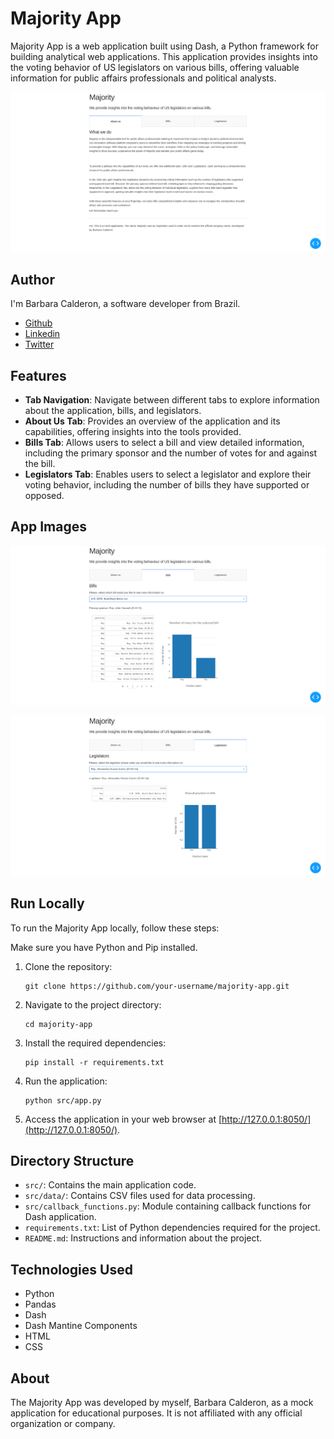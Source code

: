 # Majority App

Majority App is a web application built using Dash, a Python framework for building analytical web applications. This application provides insights into the voting behavior of US legislators on various bills, offering valuable information for public affairs professionals and political analysts.

![Majority App landing page](page.png)

## Author

I'm Barbara Calderon, a software developer from Brazil. 
- [Github](https://www.github.com/barbaracalderon)
- [Linkedin](https://www.linkedin.com/in/barbaracalderondev)
- [Twitter](https://www.x.com/bederoni)

## Features

- **Tab Navigation**: Navigate between different tabs to explore information about the application, bills, and legislators.
- **About Us Tab**: Provides an overview of the application and its capabilities, offering insights into the tools provided.
- **Bills Tab**: Allows users to select a bill and view detailed information, including the primary sponsor and the number of votes for and against the bill.
- **Legislators Tab**: Enables users to select a legislator and explore their voting behavior, including the number of bills they have supported or opposed.

## App Images

![Majority App bills tab](bills.png)

![Majority App legislators tab](legislators.png)

## Run Locally

To run the Majority App locally, follow these steps:

Make sure you have Python and Pip installed.

1. Clone the repository:

    ```
    git clone https://github.com/your-username/majority-app.git
    ```

2. Navigate to the project directory:

    ```
    cd majority-app
    ```

3. Install the required dependencies:

    ```
    pip install -r requirements.txt
    ```

4. Run the application:

    ```
    python src/app.py
    ```

5. Access the application in your web browser at [http://127.0.0.1:8050/](http://127.0.0.1:8050/).

## Directory Structure
- `src/`: Contains the main application code.
- `src/data/`: Contains CSV files used for data processing.
- `src/callback_functions.py`: Module containing callback functions for Dash application.
- `requirements.txt`: List of Python dependencies required for the project.
- `README.md`: Instructions and information about the project.

## Technologies Used

- Python
- Pandas
- Dash
- Dash Mantine Components
- HTML
- CSS


## About

The Majority App was developed by myself, Barbara Calderon, as a mock application for educational purposes. It is not affiliated with any official organization or company.
